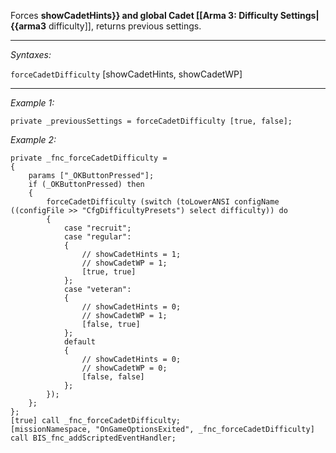 Forces **showCadetHints}} and <See hl Reference P> global Cadet [[Arma 3: Difficulty Settings|{{arma3** difficulty]], returns previous settings.


---
*Syntaxes:*

`forceCadetDifficulty` [showCadetHints, showCadetWP]

---
*Example 1:*

```sqf
private _previousSettings = forceCadetDifficulty [true, false];
```

*Example 2:*

```sqf
private _fnc_forceCadetDifficulty = 
{
	params ["_OKButtonPressed"];
	if (_OKButtonPressed) then
	{
		forceCadetDifficulty (switch (toLowerANSI configName ((configFile >> "CfgDifficultyPresets") select difficulty)) do
		{
			case "recruit";
			case "regular":
			{
				// showCadetHints = 1;
				// showCadetWP = 1;
				[true, true]
			};
			case "veteran":
			{
				// showCadetHints = 0;
				// showCadetWP = 1;
				[false, true]
			};
			default
			{
				// showCadetHints = 0;
				// showCadetWP = 0;
				[false, false]
			};
		});
	};
};
[true] call _fnc_forceCadetDifficulty;
[missionNamespace, "OnGameOptionsExited", _fnc_forceCadetDifficulty] call BIS_fnc_addScriptedEventHandler;
```